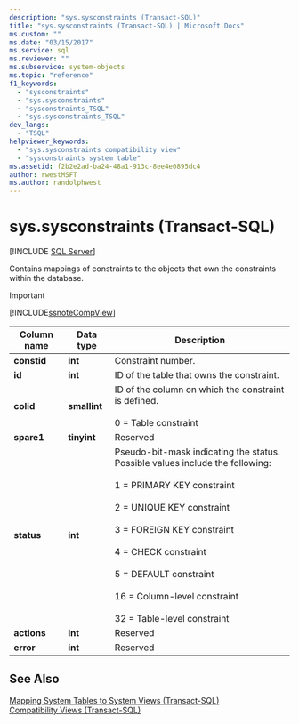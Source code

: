 ```yaml
---
description: "sys.sysconstraints (Transact-SQL)"
title: "sys.sysconstraints (Transact-SQL) | Microsoft Docs"
ms.custom: ""
ms.date: "03/15/2017"
ms.service: sql
ms.reviewer: ""
ms.subservice: system-objects
ms.topic: "reference"
f1_keywords: 
  - "sysconstraints"
  - "sys.sysconstraints"
  - "sysconstraints_TSQL"
  - "sys.sysconstraints_TSQL"
dev_langs: 
  - "TSQL"
helpviewer_keywords: 
  - "sys.sysconstraints compatibility view"
  - "sysconstraints system table"
ms.assetid: f2b2e2ad-ba24-48a1-913c-8ee4e0895dc4
author: rwestMSFT
ms.author: randolphwest
---
```

# sys.sysconstraints (Transact-SQL)
[!INCLUDE [SQL Server](../../includes/applies-to-version/sqlserver.md)]

  Contains mappings of constraints to the objects that own the constraints within the database.  
  
> [!IMPORTANT]  
>  [!INCLUDE[ssnoteCompView](../../includes/ssnotecompview-md.md)]  
  
|Column name|Data type|Description|  
|-----------------|---------------|-----------------|  
|**constid**|**int**|Constraint number.|  
|**id**|**int**|ID of the table that owns the constraint.|  
|**colid**|**smallint**|ID of the column on which the constraint is defined.<br /><br /> 0 = Table constraint|  
|**spare1**|**tinyint**|Reserved|  
|**status**|**int**|Pseudo-bit-mask indicating the status. Possible values include the following:<br /><br /> 1 = PRIMARY KEY constraint<br /><br /> 2 = UNIQUE KEY constraint<br /><br /> 3 = FOREIGN KEY constraint<br /><br /> 4 = CHECK constraint<br /><br /> 5 = DEFAULT constraint<br /><br /> 16 = Column-level constraint<br /><br /> 32 = Table-level constraint|  
|**actions**|**int**|Reserved|  
|**error**|**int**|Reserved|  
  
## See Also  
 [Mapping System Tables to System Views &#40;Transact-SQL&#41;](../../relational-databases/system-tables/mapping-system-tables-to-system-views-transact-sql.md)   
 [Compatibility Views &#40;Transact-SQL&#41;](~/relational-databases/system-compatibility-views/system-compatibility-views-transact-sql.md)  
  
  
